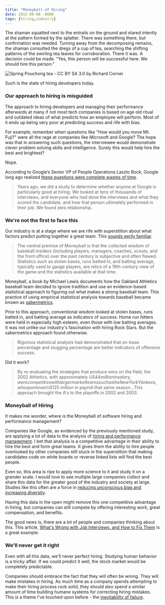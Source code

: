 ```yaml
---
title: "Moneyball of Hiring"
date: 2015-09-08 -0800
tags: [hiring,industry]
---
```


The shaman squatted next to the entrails on the ground and stared intently at the pattern formed by the splatter. There was something there, but confirmation was needed. Turning away from the decomposing remains, the shaman consulted the dregs of a cup of tea, searching the shifting patterns of the swirling tea leaves for corroboration. There it was. A decision could be made. "Yes, this person will be successful here. We should hire this person."

![Spring Pouchong tea - CC BY SA 3.0 by Richard Corner ](https://cloud.githubusercontent.com/assets/19977/9565095/3e6e5c4c-4e70-11e5-8023-6aa1f81c31dd.png)

Such is the state of hiring developers today.

### Our approach to hiring is misguided

The approach to hiring developers and managing their performance afterwards at many if not most tech companies is based on age old ritual and outdated ideas of what predicts how an employee will perform. Most of it ends up being very poor at predicting success and rife with bias.

For example, remember when questions like "How would you move Mt. Fuji?" were all the rage at companies like Microsoft and Google? The hope was that in answering such questions, the interviewee would demonstrate clever problem solving skills and intelligence. Surely this would help hire the best and brightest?

Nope.

According to Google’s Senior VP of People Operations Laszlo Bock, Google long ago realized [these questions were complete wastes of time](http://www.deathandtaxesmag.com/200732/google-admits-its-famous-job-interview-questions-were-a-complete-waste-of-time/).

> Years ago, we did a study to determine whether anyone at Google is particularly good at hiring. We looked at tens of thousands of interviews, and everyone who had done the interviews and what they scored the candidate, and how that person ultimately performed in their job. We found zero relationship.

### We're not the first to face this

Our industry is at a stage where we are rife with superstition about what factors predict putting together a great team. This [sounds eerily familiar](https://en.wikipedia.org/wiki/Moneyball).

> The central premise of Moneyball is that the collected wisdom of baseball insiders (including players, managers, coaches, scouts, and the front office) over the past century is subjective and often flawed. Statistics such as stolen bases, runs batted in, and batting average, typically used to gauge players, are relics of a 19th-century view of the game and the statistics available at that time.

Moneyball, a book by Michael Lewis documents how the Oakland Athletics baseball team decided to ignore tradition and use an evidence-based statistical approach to figuring out what makes a strong baseball team. This practice of using empirical statistical analysis towards baseball became known as [sabermetrics](https://en.wikipedia.org/wiki/Sabermetrics).

Prior to this approach, conventional wisdom looked at stolen bases, runs batted in, and batting average as indicators of success. Home run hitters were held in especially high esteem, even those with low batting averages. It was not unlike our industry's fascination with hiring Rock Stars. But the sabermetrics approach found otherwise.

> Rigorous statistical analysis had demonstrated that on-base percentage and slugging percentage are better indicators of offensive success.

Did it work?

> By re-evaluating the strategies that produce wins on the field, the 2002 Athletics, with approximately US$44 million in salary, were competitive with larger market teams such as the New York Yankees, who spent over US$125 million in payroll that same season...This approach brought the A's to the playoffs in 2002 and 2003.

### Moneyball of Hiring

It makes me wonder, where is the Moneyball of software hiring and performance management?

Companies like Google, as evidenced by the previously mentioned study, are applying a lot of data to the analysis of [hiring and performance management](http://www.theatlantic.com/business/archive/2013/10/how-google-uses-data-to-build-a-better-worker/280347/). I bet that analysis is a competitive advantage in their ability to hire the best and form great teams. It gives them the ability to hire people overlooked by other companies still stuck in the superstition that making candidates code on white boards or reverse linked lists will find the best people.

Even so, this area is ripe to apply more science to it and study it on a grander scale. I would love to see multiple large companies collect and share this data for the greater good of the industry and society at large. Studies like this often are a force in [reducing unconscious bias and increasing diversity](http://www.upworthy.com/this-orchestras-blind-audition-proves-bias-sneaks-in-when-you-least-expect-it).

Having this data in the open might remove this one competitive advantage in hiring, but companies can still compete by offering interesting work, great compensation, and benefits.

The good news is, there are a lot of people and companies thinking about this. This article,  [What's Wrong with Job Interviews, and How to Fix Them](https://www.linkedin.com/pulse/20130610025112-69244073-will-smart-companies-interview-your-kids) is a great example.

### We'll never get it right

Even with all this data, we'll never perfect hiring. Studying human behavior is a tricky affair. If we could predict it well, the stock market would be completely predictable.

Companies should embrace the fact that they will often be wrong. They will make mistakes in hiring. As much time as a company spends attempting to make their hiring process rock solid, they should also spend a similar amount of time building humane systems for correcting hiring mistakes. This is a theme I've touched upon before - the [inevitability of failure](https://haacked.com/archive/2015/02/07/failure-and-repair/).
